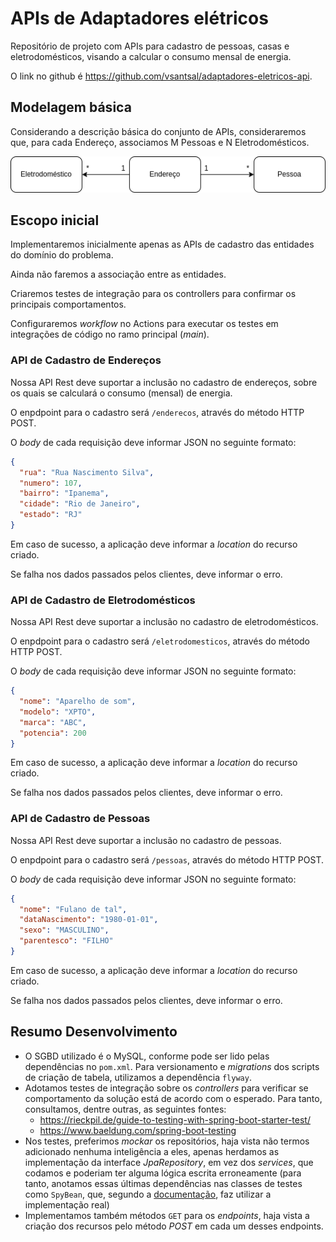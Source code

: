 # APIs de Adaptadores elétricos

Repositório de projeto com APIs para cadastro de pessoas, casas e eletrodomésticos, visando a calcular o consumo mensal de energia.

O link no github é https://github.com/vsantsal/adaptadores-eletricos-api.

## Modelagem básica

Considerando a descrição básica do conjunto de APIs, consideraremos que, para cada Endereço, associamos M Pessoas e N Eletrodomésticos.

![Diagrama de Classes](https://github.com/vsantsal/adaptadores-eletricos-api/blob/main/docs/V1_uml_aparelhos_domesticos.drawio.png)

## Escopo inicial

Implementaremos inicialmente apenas as APIs de cadastro das entidades do domínio do problema.

Ainda não faremos a associação entre as entidades.

Criaremos testes de integração para os controllers para confirmar os principais comportamentos.

Configuraremos *workflow* no Actions para executar os testes em integrações de código no ramo principal (*main*).

### API de Cadastro de Endereços

Nossa API Rest deve suportar a inclusão no cadastro de endereços, sobre os quais se calculará o consumo (mensal) de energia.

O enpdpoint para o cadastro será `/enderecos`, através do método HTTP POST.

O *body* de cada requisição deve informar JSON no seguinte formato:

```json 
{
  "rua": "Rua Nascimento Silva",
  "numero": 107,
  "bairro": "Ipanema",
  "cidade": "Rio de Janeiro",
  "estado": "RJ"
}
```

Em caso de sucesso, a aplicação deve informar a *location* do recurso criado.

Se falha nos dados passados pelos clientes, deve informar o erro.

### API de Cadastro de Eletrodomésticos

Nossa API Rest deve suportar a inclusão no cadastro de eletrodomésticos.

O enpdpoint para o cadastro será `/eletrodomesticos`, através do método HTTP POST.

O *body* de cada requisição deve informar JSON no seguinte formato:

```json 
{
  "nome": "Aparelho de som",
  "modelo": "XPTO",
  "marca": "ABC",
  "potencia": 200
}
```

Em caso de sucesso, a aplicação deve informar a *location* do recurso criado.

Se falha nos dados passados pelos clientes, deve informar o erro.

### API de Cadastro de Pessoas

Nossa API Rest deve suportar a inclusão no cadastro de pessoas.

O enpdpoint para o cadastro será `/pessoas`, através do método HTTP POST.

O *body* de cada requisição deve informar JSON no seguinte formato:

```json 
{
  "nome": "Fulano de tal",
  "dataNascimento": "1980-01-01",
  "sexo": "MASCULINO",
  "parentesco": "FILHO"
}
```

Em caso de sucesso, a aplicação deve informar a *location* do recurso criado.

Se falha nos dados passados pelos clientes, deve informar o erro.

## Resumo Desenvolvimento

* O SGBD utilizado é o MySQL, conforme pode ser lido pelas dependências no `pom.xml`. Para versionamento e *migrations* dos scripts de criação de tabela, utilizamos a dependência `flyway`.
* Adotamos testes de integração sobre os *controllers* para verificar se comportamento da solução está de acordo com o esperado. Para tanto, consultamos, dentre outras, as seguintes fontes:
  * https://rieckpil.de/guide-to-testing-with-spring-boot-starter-test/
  * https://www.baeldung.com/spring-boot-testing
* Nos testes, preferimos *mockar* os repositórios, haja vista não termos adicionado nenhuma inteligência a eles, apenas herdamos as implementação da interface *JpaRepository*, em vez dos *services*, que codamos e poderiam ter alguma lógica escrita erroneamente (para tanto, anotamos essas últimas dependências nas classes de testes como `SpyBean`, que, segundo a [documentação](https://docs.spring.io/spring-boot/docs/current/api/org/springframework/boot/test/mock/mockito/SpyBean.html), faz utilizar a implementação real)
* Implementamos também métodos `GET` para os *endpoints*, haja vista a criação dos recursos pelo método *POST* em cada um desses endpoints.